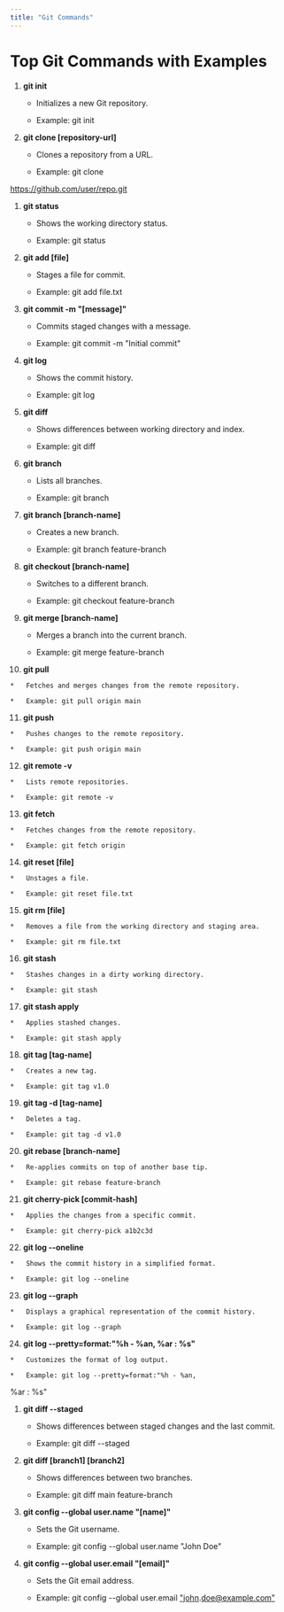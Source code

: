 ```yaml
---
title: "Git Commands"
---
```


**Top Git Commands with Examples**
==================================

1.  **git init**
    
    *   Initializes a new Git repository.
        
    *   Example: git init
        
2.  **git clone \[repository-url\]**
    
    *   Clones a repository from a URL.
        
    *   Example: git clone
        

https://github.com/user/repo.git

1.  **git status**
    
    *   Shows the working directory status.
        
    *   Example: git status
        
2.  **git add \[file\]**
    
    *   Stages a file for commit.
        
    *   Example: git add file.txt
        
3.  **git commit -m "\[message\]"**
    
    *   Commits staged changes with a message.
        
    *   Example: git commit -m "Initial commit"
        
4.  **git log**
    
    *   Shows the commit history.
        
    *   Example: git log
        
5.  **git diff**
    
    *   Shows differences between working directory and index.
        
    *   Example: git diff
        
6.  **git branch**
    
    *   Lists all branches.
        
    *   Example: git branch
        
7.  **git branch \[branch-name\]**
    
    *   Creates a new branch.
        
    *   Example: git branch feature-branch
        
8.  **git checkout \[branch-name\]**
    
    *   Switches to a different branch.
        
    *   Example: git checkout feature-branch
        
9.  **git merge \[branch-name\]**
    
    *   Merges a branch into the current branch.
        
    *   Example: git merge feature-branch
        
10.  **git pull**
    
    *   Fetches and merges changes from the remote repository.
        
    *   Example: git pull origin main
        
11.  **git push**
    
    *   Pushes changes to the remote repository.
        
    *   Example: git push origin main
        
12.  **git remote -v**
    
    *   Lists remote repositories.
        
    *   Example: git remote -v
        
13.  **git fetch**
    
    *   Fetches changes from the remote repository.
        
    *   Example: git fetch origin
        
14.  **git reset \[file\]**
    
    *   Unstages a file.
        
    *   Example: git reset file.txt
        
15.  **git rm \[file\]**
    
    *   Removes a file from the working directory and staging area.
        
    *   Example: git rm file.txt
        
16.  **git stash**
    
    *   Stashes changes in a dirty working directory.
        
    *   Example: git stash
        
17.  **git stash apply**
    
    *   Applies stashed changes.
        
    *   Example: git stash apply
        
18.  **git tag \[tag-name\]**
    
    *   Creates a new tag.
        
    *   Example: git tag v1.0
        
19.  **git tag -d \[tag-name\]**
    
    *   Deletes a tag.
        
    *   Example: git tag -d v1.0
        
20.  **git rebase \[branch-name\]**
    
    *   Re-applies commits on top of another base tip.
        
    *   Example: git rebase feature-branch
        
21.  **git cherry-pick \[commit-hash\]**
    
    *   Applies the changes from a specific commit.
        
    *   Example: git cherry-pick a1b2c3d
        
22.  **git log --oneline**
    
    *   Shows the commit history in a simplified format.
        
    *   Example: git log --oneline
        
23.  **git log --graph**
    
    *   Displays a graphical representation of the commit history.
        
    *   Example: git log --graph
        
24.  **git log --pretty=format:"%h - %an, %ar : %s"**
    
    *   Customizes the format of log output.
        
    *   Example: git log --pretty=format:"%h - %an,
        

%ar : %s"

1.  **git diff --staged**
    
    *   Shows differences between staged changes and the last commit.
        
    *   Example: git diff --staged
        
2.  **git diff \[branch1\] \[branch2\]**
    
    *   Shows differences between two branches.
        
    *   Example: git diff main feature-branch
        
3.  **git config --global user.name "\[name\]"**
    
    *   Sets the Git username.
        
    *   Example: git config --global user.name "John Doe"
        
4.  **git config --global user.email "\[email\]"**
    
    *   Sets the Git email address.
        
    *   Example: git config --global user.email ["john](mailto:john.doe@example.com).[doe@example.com"](mailto:john.doe@example.com)